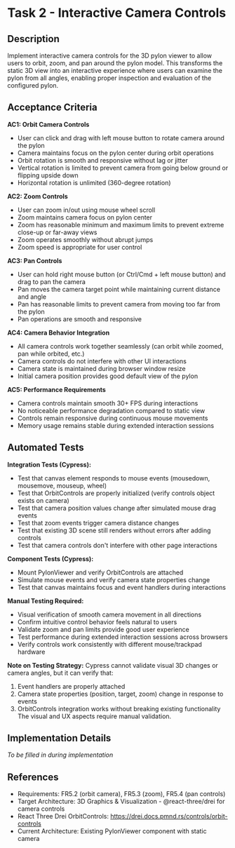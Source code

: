 # Task 2 - Interactive Camera Controls

## Description

Implement interactive camera controls for the 3D pylon viewer to allow users to orbit, zoom, and pan around the pylon model. This transforms the static 3D view into an interactive experience where users can examine the pylon from all angles, enabling proper inspection and evaluation of the configured pylon.

## Acceptance Criteria

**AC1: Orbit Camera Controls**

- User can click and drag with left mouse button to rotate camera around the pylon
- Camera maintains focus on the pylon center during orbit operations
- Orbit rotation is smooth and responsive without lag or jitter
- Vertical rotation is limited to prevent camera from going below ground or flipping upside down
- Horizontal rotation is unlimited (360-degree rotation)

**AC2: Zoom Controls**

- User can zoom in/out using mouse wheel scroll
- Zoom maintains camera focus on pylon center
- Zoom has reasonable minimum and maximum limits to prevent extreme close-up or far-away views
- Zoom operates smoothly without abrupt jumps
- Zoom speed is appropriate for user control

**AC3: Pan Controls**

- User can hold right mouse button (or Ctrl/Cmd + left mouse button) and drag to pan the camera
- Pan moves the camera target point while maintaining current distance and angle
- Pan has reasonable limits to prevent camera from moving too far from the pylon
- Pan operations are smooth and responsive

**AC4: Camera Behavior Integration**

- All camera controls work together seamlessly (can orbit while zoomed, pan while orbited, etc.)
- Camera controls do not interfere with other UI interactions
- Camera state is maintained during browser window resize
- Initial camera position provides good default view of the pylon

**AC5: Performance Requirements**

- Camera controls maintain smooth 30+ FPS during interactions
- No noticeable performance degradation compared to static view
- Controls remain responsive during continuous mouse movements
- Memory usage remains stable during extended interaction sessions

## Automated Tests

**Integration Tests (Cypress):**

- Test that canvas element responds to mouse events (mousedown, mousemove, mouseup, wheel)
- Test that OrbitControls are properly initialized (verify controls object exists on camera)
- Test that camera position values change after simulated mouse drag events
- Test that zoom events trigger camera distance changes
- Test that existing 3D scene still renders without errors after adding controls
- Test that camera controls don't interfere with other page interactions

**Component Tests (Cypress):**

- Mount PylonViewer and verify OrbitControls are attached
- Simulate mouse events and verify camera state properties change
- Test that canvas maintains focus and event handlers during interactions

**Manual Testing Required:**

- Visual verification of smooth camera movement in all directions
- Confirm intuitive control behavior feels natural to users
- Validate zoom and pan limits provide good user experience
- Test performance during extended interaction sessions across browsers
- Verify controls work consistently with different mouse/trackpad hardware

**Note on Testing Strategy:**
Cypress cannot validate visual 3D changes or camera angles, but it can verify that:

1. Event handlers are properly attached
2. Camera state properties (position, target, zoom) change in response to events
3. OrbitControls integration works without breaking existing functionality
   The visual and UX aspects require manual validation.

## Implementation Details

_To be filled in during implementation_

## References

- Requirements: FR5.2 (orbit camera), FR5.3 (zoom), FR5.4 (pan controls)
- Target Architecture: 3D Graphics & Visualization - @react-three/drei for camera controls
- React Three Drei OrbitControls: https://drei.docs.pmnd.rs/controls/orbit-controls
- Current Architecture: Existing PylonViewer component with static camera

